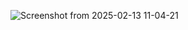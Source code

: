 ![Screenshot from 2025-02-13 11-04-21](https://github.com/user-attachments/assets/8ed1ae80-f15b-4744-887b-97662ef26104)
